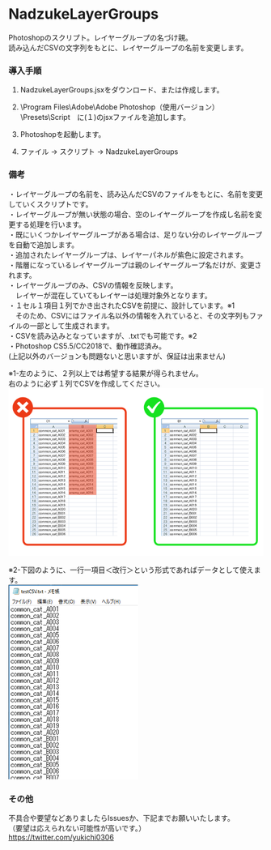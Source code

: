 # NadzukeLayerGroups
Photoshopのスクリプト。レイヤーグループの名づけ親。  
読み込んだCSVの文字列をもとに、レイヤーグループの名前を変更します。  


### 導入手順

1. NadzukeLayerGroups.jsxをダウンロード、または作成します。

2. \Program Files\Adobe\Adobe Photoshop（使用バージョン）\Presets\Script　に(１)のjsxファイルを追加します。

3. Photoshopを起動します。

4. ファイル -> スクリプト -> NadzukeLayerGroups



### 備考
・レイヤーグループの名前を、読み込んだCSVのファイルをもとに、名前を変更していくスクリプトです。  
・レイヤーグループが無い状態の場合、空のレイヤーグループを作成し名前を変更する処理を行います。  
・既にいくつかレイヤーグループがある場合は、足りない分のレイヤーグループを自動で追加します。  
・追加されたレイヤーグループは、レイヤーパネルが紫色に設定されます。  
・階層になっているレイヤーグループは親のレイヤーグループ名だけが、変更されます。  
・レイヤーグループのみ、CSVの情報を反映します。  
　レイヤーが混在していてもレイヤーは処理対象外となります。  
・１セル１項目１列でかき出されたCSVを前提に、設計しています。※1  
　そのため、CSVにはファイル名以外の情報を入れていると、その文字列もファイルの一部として生成されます。  
・CSVを読み込みとなっていますが、.txtでも可能です。※2   
・Photoshop CS5.5/CC2018で、動作確認済み。  
(上記以外のバージョンも問題ないと思いますが、保証は出来ません)


※1-左のように、２列以上では希望する結果が得られません。  
    右のように必ず１列でCSVを作成してください。  
![TIMimg02](https://github.com/yukichi0306/TemporaryImageMaker/blob/master/TIMimg02.png "参考画像２")  

※2-下図のように、一行一項目＜改行＞という形式であればデータとして使えます。  
![TIMimg03](https://github.com/yukichi0306/TemporaryImageMaker/blob/master/TIMimg03.png "参考画像３")  

### その他
不具合や要望などありましたらIssuesか、下記までお願いいたします。  
（要望は応えられない可能性が高いです。）  
<https://twitter.com/yukichi0306>
